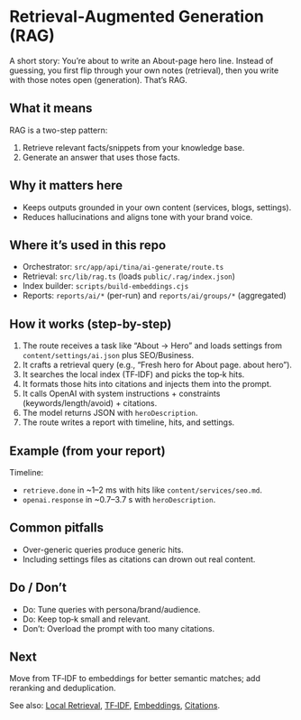 # Retrieval‑Augmented Generation (RAG)

A short story: You’re about to write an About-page hero line. Instead of guessing, you first flip through your own notes (retrieval), then you write with those notes open (generation). That’s RAG.

## What it means
RAG is a two-step pattern:
1) Retrieve relevant facts/snippets from your knowledge base.
2) Generate an answer that uses those facts.

## Why it matters here
- Keeps outputs grounded in your own content (services, blogs, settings).
- Reduces hallucinations and aligns tone with your brand voice.

## Where it’s used in this repo
- Orchestrator: `src/app/api/tina/ai-generate/route.ts`
- Retrieval: `src/lib/rag.ts` (loads `public/.rag/index.json`)
- Index builder: `scripts/build-embeddings.cjs`
- Reports: `reports/ai/*` (per-run) and `reports/ai/groups/*` (aggregated)

## How it works (step-by-step)
1) The route receives a task like “About → Hero” and loads settings from `content/settings/ai.json` plus SEO/Business.
2) It crafts a retrieval query (e.g., “Fresh hero for About page. about hero”).
3) It searches the local index (TF‑IDF) and picks the top‑k hits.
4) It formats those hits into citations and injects them into the prompt.
5) It calls OpenAI with system instructions + constraints (keywords/length/avoid) + citations.
6) The model returns JSON with `heroDescription`.
7) The route writes a report with timeline, hits, and settings.

## Example (from your report)
Timeline:
- `retrieve.done` in ~1–2 ms with hits like `content/services/seo.md`.
- `openai.response` in ~0.7–3.7 s with `heroDescription`.

## Common pitfalls
- Over-generic queries produce generic hits.
- Including settings files as citations can drown out real content.

## Do / Don’t
- Do: Tune queries with persona/brand/audience.
- Do: Keep top‑k small and relevant.
- Don’t: Overload the prompt with too many citations.

## Next
Move from TF‑IDF to embeddings for better semantic matches; add reranking and deduplication.

See also: [Local Retrieval](./local-retrieval.md), [TF‑IDF](./tf-idf.md), [Embeddings](./embeddings.md), [Citations](./citations.md).
